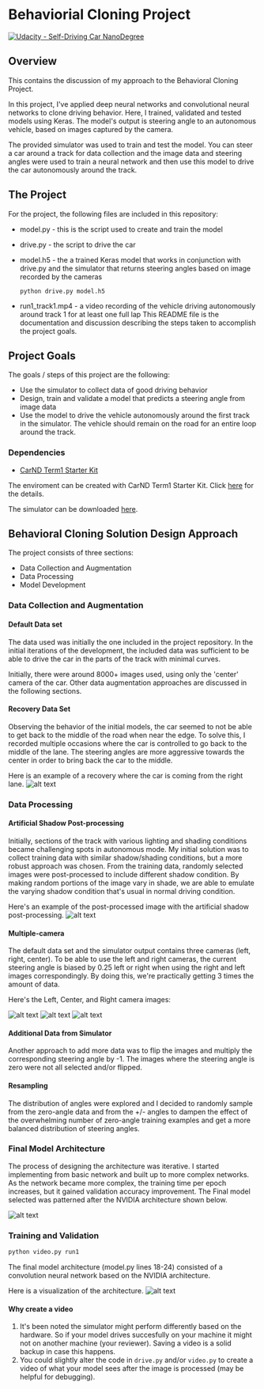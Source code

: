 # Behaviorial Cloning Project

[![Udacity - Self-Driving Car NanoDegree](https://s3.amazonaws.com/udacity-sdc/github/shield-carnd.svg)](http://www.udacity.com/drive)

[//]: # (Image References)

[image1]: ./examples/NVIDIA_CNN.png "NVIDIA CNN Model Architecture" 
[image2]: ./examples/recover_right.jpg "Recover Data from Right" 
[image3]: ./examples/proc_shade.png "Processed Data to introduce shadow" 
[sample_l]: ./examples/sample_l.jpg "Left Camera Image" 
[sample_r]: ./examples/sample_r.jpg "Right Camera Image" 
[sample_c]: ./examples/sample_c.jpg "Center Camera Image" 
Overview
---
This contains the discussion of my approach to the Behavioral Cloning Project.

In this project, I've applied deep neural networks and convolutional neural networks to clone driving behavior. Here, I trained, validated and tested models using Keras. The model's output is steering angle to an autonomous vehicle, based on images captured by the camera.

The provided simulator was used to train and test the model. You can steer a car around a track for data collection and the image data and steering angles were used to train a neural network and then use this model to drive the car autonomously around the track.

The Project
---

For the project, the following files are included in this repository: 
* model.py - this is the script used to create and train the model
* drive.py - the script to drive the car
* model.h5 - the a trained Keras model that works in conjunction with drive.py and the simulator that returns steering angles based on image recorded by the cameras

    ```python drive.py model.h5```
* run1_track1.mp4 - a video recording of the vehicle driving autonomously around track 1 for at least one full lap
This README file is the documentation and discussion describing the steps taken to accomplish the project goals.


Project Goals
---
The goals / steps of this project are the following:
* Use the simulator to collect data of good driving behavior 
* Design, train and validate a model that predicts a steering angle from image data
* Use the model to drive the vehicle autonomously around the first track in the simulator. The vehicle should remain on the road for an entire loop around the track.

### Dependencies

* [CarND Term1 Starter Kit](https://github.com/udacity/CarND-Term1-Starter-Kit)

The enviroment can be created with CarND Term1 Starter Kit. Click [here](https://github.com/udacity/CarND-Term1-Starter-Kit/blob/master/README.md) for the details.

The simulator can be downloaded [here](https://github.com/udacity/self-driving-car-sim). 




## Behavioral Cloning Solution Design Approach

The project consists of three sections:
- Data Collection and Augmentation
- Data Processing
- Model Development


### Data Collection and Augmentation

#### Default Data set
The data used was initially the one included in the project repository. In the initial iterations of the development, the included data was sufficient to be able to drive the car in the parts of the track with minimal curves.

Initially, there were around 8000+ images used, using only the 'center' camera of the car. Other data augmentation approaches are discussed in the following sections.

#### Recovery Data Set
Observing the behavior of the initial models, the car seemed to not be able to get back to the middle of the road when near the edge. To solve this, I recorded multiple occasions where the car is controlled to go back to the middle of the lane. The steering angles are more aggressive towards the center in order to bring back the car to the middle. 

Here is an example of a recovery where the car is coming from the right lane.
![alt text][image2]



### Data Processing

#### Artificial Shadow Post-processing
Initially, sections of the track with various lighting and shading conditions became challenging spots in autonomous mode. My initial solution was to collect training data with similar shadow/shading conditions, but a more robust approach was chosen. From the training data, randomly selected images were post-processed to include different shadow condition. By making random portions of the image vary in shade, we are able to emulate the varying shadow condition that's usual in normal driving condition.

Here's an example of the post-processed image with the artificial shadow post-processing.
![alt text][image3]


#### Multiple-camera
The default data set and the simulator output contains three cameras (left, right, center). To be able to use the left and right cameras, the current steering angle is biased by 0.25 left or right when using the right and left images correspondingly. By doing this, we're practically getting 3 times the amount of data.

Here's the Left, Center, and Right camera images:

![alt text][sample_l]
![alt text][sample_c]
![alt text][sample_r]


#### Additional Data from Simulator
Another approach to add more data was to flip the images and multiply the corresponding steering angle by -1. The images where the steering angle is zero were not all selected and/or flipped.

#### Resampling
The distribution of angles were explored and I decided to randomly sample from the zero-angle data and from the +/- angles to dampen the effect of the overwhelming number of zero-angle training examples and get a more balanced distribution of steering angles.

### Final Model Architecture
The process of designing the architecture was iterative. I started implementing from basic network and built up to more complex networks. As the network became more complex, the training time per epoch increases, but it gained validation accuracy improvement.
The Final model selected was patterned after the NVIDIA architecture shown below.
 
![alt text][image1]

### Training and Validation



```sh
python video.py run1
```

The final model architecture (model.py lines 18-24) consisted of a convolution neural network based on the NVIDIA architecture.

Here is a visualization of the architecture.
![alt text][image3]


#### Why create a video

1. It's been noted the simulator might perform differently based on the hardware. So if your model drives succesfully on your machine it might not on another machine (your reviewer). Saving a video is a solid backup in case this happens.
2. You could slightly alter the code in `drive.py` and/or `video.py` to create a video of what your model sees after the image is processed (may be helpful for debugging).
